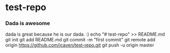 # test-repo
### Dada is awesome
dada is great because he is our dada. :)
echo "# test-repo" >> README.md
git init
git add README.md
git commit -m "first commit"
git remote add origin https://github.com/jcaven/test-repo.git
git push -u origin master
